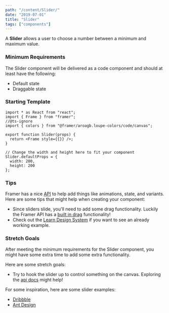 ```yaml
---
path: "/content/Slider/"
date: "2019-07-01"
title: "Slider"
tags: ["components"]
---
```


A **Slider** allows a user to choose a number between a minimum and maximum value.

### Minimum Requirements

The Slider component will be delivered as a code component and should at least have the following:

- Default state
- Draggable state

### Starting Template

```tsx
import * as React from "react";
import { Frame } from "framer";
//@ts-ignore
import { colors } from "@framer/aroagb.loupe-colors/code/canvas";

export function Slider(props) {
  return <Frame style={{}} />;
}

// Change the width and height here to fit your component
Slider.defaultProps = {
  width: 200,
  height: 200
};
```

### Tips

Framer has a nice [API](https://www.framer.com/api/) to help add things like animations, state, and variants. Here are some tips that might help when creating your component:

- Since sliders slide, you'll need to add some drag functionality. Luckily the Framer API has a [built in drag](https://www.framer.com/api/frame/#drag) functionality!
- Check out the [Learn Design System](https://store.framer.com/package/steveruizok/education) if you want to see an already working example.

### Stretch Goals

After meeting the minimum requirements for the Slider component, you might have some extra time to add some extra functionality.

Here are some stretch goals:

- Try to hook the slider up to control something on the canvas. Exploring the [api docs](https://www.framer.com/api/tutorial/) might help!

For some inspiration, here are some slider examples:

- [Dribbble](https://dribbble.com/search/shots/popular/animation?q=slider)
- [Ant Design](https://ant.design/components/slider/)

